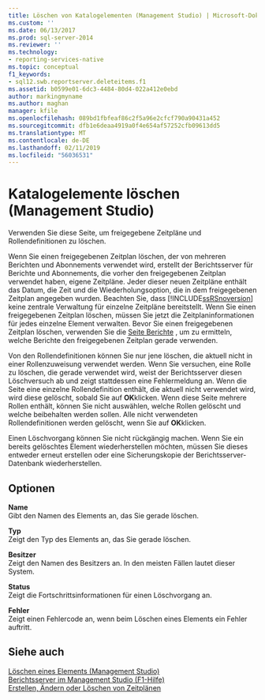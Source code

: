 ```yaml
---
title: Löschen von Katalogelementen (Management Studio) | Microsoft-Dokumentation
ms.custom: ''
ms.date: 06/13/2017
ms.prod: sql-server-2014
ms.reviewer: ''
ms.technology:
- reporting-services-native
ms.topic: conceptual
f1_keywords:
- sql12.swb.reportserver.deleteitems.f1
ms.assetid: b0599e01-6dc3-4484-80d4-022a412e0ebd
author: markingmyname
ms.author: maghan
manager: kfile
ms.openlocfilehash: 089bd1fbfeaf86c2f5a96e2cfcf790a90431a452
ms.sourcegitcommit: dfb1e6deaa4919a0f4e654af57252cfb09613dd5
ms.translationtype: MT
ms.contentlocale: de-DE
ms.lasthandoff: 02/11/2019
ms.locfileid: "56036531"
---
```

# <a name="delete-catalog-items-management-studio"></a>Katalogelemente löschen (Management Studio)
  Verwenden Sie diese Seite, um freigegebene Zeitpläne und Rollendefinitionen zu löschen.  
  
 Wenn Sie einen freigegebenen Zeitplan löschen, der von mehreren Berichten und Abonnements verwendet wird, erstellt der Berichtsserver für Berichte und Abonnements, die vorher den freigegebenen Zeitplan verwendet haben, eigene Zeitpläne. Jeder dieser neuen Zeitpläne enthält das Datum, die Zeit und die Wiederholungsoption, die in dem freigegebenen Zeitplan angegeben wurden. Beachten Sie, dass [!INCLUDE[ssRSnoversion](../../includes/ssrsnoversion-md.md)] keine zentrale Verwaltung für einzelne Zeitpläne bereitstellt. Wenn Sie einen freigegebenen Zeitplan löschen, müssen Sie jetzt die Zeitplaninformationen für jedes einzelne Element verwalten. Bevor Sie einen freigegebenen Zeitplan löschen, verwenden Sie die [Seite Berichte](schedule-properties-reports-page.md) , um zu ermitteln, welche Berichte den freigegebenen Zeitplan gerade verwenden.  
  
 Von den Rollendefinitionen können Sie nur jene löschen, die aktuell nicht in einer Rollenzuweisung verwendet werden. Wenn Sie versuchen, eine Rolle zu löschen, die gerade verwendet wird, weist der Berichtsserver diesen Löschversuch ab und zeigt stattdessen eine Fehlermeldung an. Wenn die Seite eine einzelne Rollendefinition enthält, die aktuell nicht verwendet wird, wird diese gelöscht, sobald Sie auf **OK**klicken. Wenn diese Seite mehrere Rollen enthält, können Sie nicht auswählen, welche Rollen gelöscht und welche beibehalten werden sollen. Alle nicht verwendeten Rollendefinitionen werden gelöscht, wenn Sie auf **OK**klicken.  
  
 Einen Löschvorgang können Sie nicht rückgängig machen. Wenn Sie ein bereits gelöschtes Element wiederherstellen möchten, müssen Sie dieses entweder erneut erstellen oder eine Sicherungskopie der Berichtsserver-Datenbank wiederherstellen.  
  
## <a name="options"></a>Optionen  
 **Name**  
 Gibt den Namen des Elements an, das Sie gerade löschen.  
  
 **Typ**  
 Zeigt den Typ des Elements an, das Sie gerade löschen.  
  
 **Besitzer**  
 Zeigt den Namen des Besitzers an. In den meisten Fällen lautet dieser System.  
  
 **Status**  
 Zeigt die Fortschrittsinformationen für einen Löschvorgang an.  
  
 **Fehler**  
 Zeigt einen Fehlercode an, wenn beim Löschen eines Elements ein Fehler auftritt.  
  
## <a name="see-also"></a>Siehe auch  
 [Löschen eines Elements &#40;Management Studio&#41;](delete-an-item-management-studio.md)   
 [Berichtsserver im Management Studio (F1-Hilfe)](report-server-in-management-studio-f1-help.md)   
 [Erstellen, Ändern oder Löschen von Zeitplänen](../subscriptions/create-modify-and-delete-schedules.md)  
  
  
